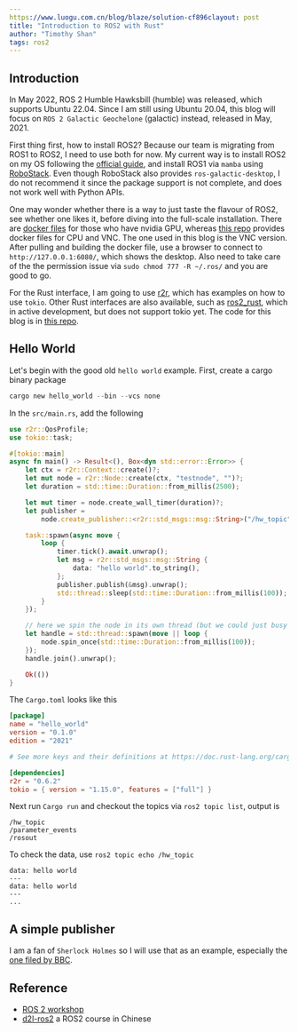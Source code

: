 ```yaml
---
https://www.luogu.com.cn/blog/blaze/solution-cf896clayout: post
title: "Introduction to ROS2 with Rust"
author: "Timothy Shan"
tags: ros2
---
```


## Introduction 

In May 2022, ROS 2 Humble Hawksbill (humble) was released, which supports Ubuntu 22.04. Since I am still using Ubuntu 20.04, this blog will focus on `ROS 2 Galactic Geochelone` (galactic) instead, released in May, 2021. 

First thing first, how to install ROS2? Because our team is migrating from ROS1 to ROS2, I need to use both for now. My current way is to install ROS2 on my OS following the [official guide](https://docs.ros.org/en/galactic/Installation.html), and install ROS1 via `mamba` using [RoboStack](https://robostack.github.io/). Even though RoboStack also provides `ros-galactic-desktop`, I do not recommend it since the package support is not complete, and does not work well with Python APIs. 

One may wonder whether there is a way to just taste the flavour of ROS2, see whether one likes it, before diving into the full-scale installation. There are [docker files](https://github.com/athackst/dockerfiles) for those who have nvidia GPU, whereas [this repo](https://github.com/Tiryoh/docker-ros2-desktop-vnc) provides docker files for CPU and VNC. The one used in this blog is the VNC version. After pulling and building the docker file, use a browser to connect to `http://127.0.0.1:6080/`, which shows the desktop. Also need to take care of the the permission issue via `sudo chmod 777 -R ~/.ros/` and you are good to go. 

For the Rust interface, I am going to use [r2r](https://github.com/sequenceplanner/r2r), which has examples on how to use `tokio`. Other Rust interfaces are also available, such as [ros2_rust](https://github.com/ros2-rust/ros2_rust), which in active development, but does not support tokio yet. The code for this blog is in [this repo](https://github.com/shanmo/learn-ros2). 

## Hello World

Let's begin with the good old `hello world` example. First, create a cargo binary package

```rust
cargo new hello_world --bin --vcs none
```

In the `src/main.rs`, add the following

```rust
use r2r::QosProfile;
use tokio::task;

#[tokio::main]
async fn main() -> Result<(), Box<dyn std::error::Error>> {
    let ctx = r2r::Context::create()?;
    let mut node = r2r::Node::create(ctx, "testnode", "")?;
    let duration = std::time::Duration::from_millis(2500);

    let mut timer = node.create_wall_timer(duration)?;
    let publisher =
        node.create_publisher::<r2r::std_msgs::msg::String>("/hw_topic", QosProfile::default())?;

    task::spawn(async move {
        loop {
            timer.tick().await.unwrap();
            let msg = r2r::std_msgs::msg::String {
                data: "hello world".to_string(),
            };
            publisher.publish(&msg).unwrap();
            std::thread::sleep(std::time::Duration::from_millis(100));
        }
    }); 

    // here we spin the node in its own thread (but we could just busy wait in this thread)
    let handle = std::thread::spawn(move || loop {
        node.spin_once(std::time::Duration::from_millis(100));
    });
    handle.join().unwrap();

    Ok(())
}
```

The `Cargo.toml` looks like this 

```toml
[package]
name = "hello_world"
version = "0.1.0"
edition = "2021"

# See more keys and their definitions at https://doc.rust-lang.org/cargo/reference/manifest.html

[dependencies]
r2r = "0.6.2"
tokio = { version = "1.15.0", features = ["full"] }
```

Next run `Cargo run` and checkout the topics via `ros2 topic list`, output is 

```
/hw_topic
/parameter_events
/rosout
```

To check the data, use `ros2 topic echo /hw_topic`

```
data: hello world
---
data: hello world
---
...
```

## A simple publisher

I am a fan of `Sherlock Holmes` so I will use that as an example, especially the [one filed by BBC](https://www.bbc.co.uk/programmes/b018ttws).  

## Reference 

- [ROS 2 workshop](https://ros2-industrial-workshop.readthedocs.io/en/latest/)
- [d2l-ros2](https://github.com/fishros/d2l-ros2) a ROS2 course in Chinese 
